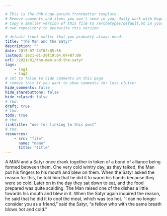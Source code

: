 ```yaml
---

# This is the dnb-hugo-garuda frontmatter template. 
# Remove comments and items you won't need in your daily work with Hugo.
# Copy a smaller version of this file to /archetypes/default.md in your
# own repository to overwrite this version.

# default front matter that you probably always need:
title: "The Man and the Satyr"
description: ""
date: 2015-07-24T02:05:58
lastmod: 2021-01-20T19:04:04+07:00
url: /2021/01/the-man-and-the-satyr
tags:
    - tag1
    - tag2
# set to false to hide comments on this page
# remove this if you want to show comments for less clutter
hide_comments: false
hide_sharebuttons: false
hide_related: false
# tbd.
draft: true
# tbd.
todo: true
# tbd.
linktitle: "use for linking to this post"
# tbd.
resources:
    - src: "file"
      name: "name"
      title: "title"
---
```

A MAN and a Satyr once drank together in token of a bond of alliance being formed between them. One very cold wintry day, as they talked, the Man put his fingers to his mouth and blew on them. When the Satyr asked the reason for this, he told him that he did it to warm his hands because they were so cold. Later on in the day they sat down to eat, and the food prepared was quite scalding. The Man raised one of the dishes a little towards his mouth and blew in it. When the Satyr again inquired the reason, he said that he did it to cool the meat, which was too hot. “I can no longer consider you as a friend,” said the Satyr, “a fellow who with the same breath blows hot and cold.”
